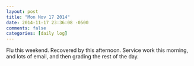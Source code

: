 ```yaml
---
layout: post
title: "Mon Nov 17 2014"
date: 2014-11-17 23:36:08 -0500
comments: false
categories: [daily log]
---
```


Flu this weekend. Recovered by this afternoon. Service work this
morning, and lots of email, and then grading the rest of the day.
